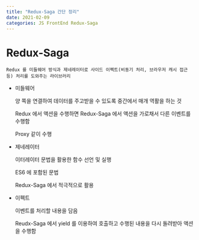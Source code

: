 ```yaml
---
title: "Redux-Saga 간단 정리"
date: 2021-02-09
categories: JS FrontEnd Redux-Saga
---
```


# Redux-Saga

    Redux 를 미들웨어 방식과 제네레이터로 사이드 이펙트(비동기 처리, 브라우저 캐시 접근 등) 처리를 도와주는 라이브러리

- 미들웨어

  양 쪽을 연결하여 데이터를 주고받을 수 있도록 중간에서 매개 역활을 하는 것

  Redux 에서 액션을 수행하면 Redux-Saga 에서 액션을 가로채서 다른 이벤트를 수행함

  Proxy 같이 수행

- 제네레이터

  이터레이터 문법을 활용한 함수 선언 및 실행

  ES6 에 포함된 문법

  Redux-Saga 에서 적극적으로 활용

- 이펙트

  이벤트를 처리할 내용을 담음

  Reudx-Saga 에서 yield 를 이용하여 호출하고 수행된 내용을 다시 돌려받아 액션을 수행함
